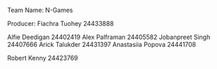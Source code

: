 Team Name: N-Games

Producer: Fiachra Tuohey 24433888

Alfie Deedigan 24402419
Alex Palframan 24405582
Jobanpreet Singh 24407666
Arick Talukder 24431397
Anastasiia Popova 24441708

Robert Kenny 24423769
